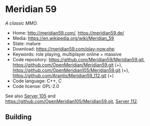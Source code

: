 # Meridian 59

_A classic MMO._

- Home: http://meridian59.com/, https://meridian59.de/
- Media: https://en.wikipedia.org/wiki/Meridian_59
- State: mature
- Download: https://meridian59.com/play-now.php
- Keywords: role playing, multiplayer online + massive
- Code repository: https://github.com/Meridian59/Meridian59.git, https://github.com/OpenMeridian/Meridian59.git (+), https://github.com/OpenMeridian105/Meridian59.git (+), https://github.com/Arantis/Meridian59_112.git (+)
- Code language: C++, C
- Code license: GPL-2.0

See also [Server 105](https://www.meridiannext.com/) and https://github.com/OpenMeridian105/Meridian59.git, [Server 112](https://github.com/Arantis/Meridian59_112.git).

## Building
